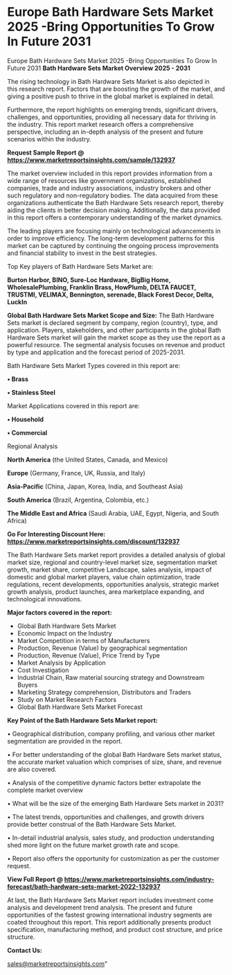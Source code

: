 # Europe Bath Hardware Sets Market 2025 -Bring Opportunities To Grow In Future 2031
Europe Bath Hardware Sets Market 2025 -Bring Opportunities To Grow In Future 2031
<Strong> Bath Hardware Sets Market Overview 2025 - 2031</strong>

The rising technology in Bath Hardware Sets Market is also depicted in this research report. Factors that are boosting the growth of the market, and giving a positive push to thrive in the global market is explained in detail.

Furthermore, the report highlights on emerging trends, significant drivers, challenges, and opportunities, providing all necessary data for thriving in the industry. This report market research offers a comprehensive perspective, including an in-depth analysis of the present and future scenarios within the industry.

<strong>Request Sample Report @ <a href=https://www.marketreportsinsights.com/sample/132937>https://www.marketreportsinsights.com/sample/132937</a></strong>

The market overview included in this report provides information from a wide range of resources like government organizations, established companies, trade and industry associations, industry brokers and other such regulatory and non-regulatory bodies. The data acquired from these organizations authenticate the Bath Hardware Sets research report, thereby aiding the clients in better decision making. Additionally, the data provided in this report offers a contemporary understanding of the market dynamics.

The leading players are focusing mainly on technological advancements in order to improve efficiency. The long-term development patterns for this market can be captured by continuing the ongoing process improvements and financial stability to invest in the best strategies.

Top Key players of Bath Hardware Sets Market are:

<strong>Burton Harbor, BINO, Sure-Loc Hardware, BigBig Home, WholesalePlumbing, Franklin Brass, HowPlumb, DELTA FAUCET, TRUSTMI, VELIMAX, Bennington, serenade, Black Forest Decor, Delta, LuckIn</strong>

<strong><b>Global Bath Hardware Sets Market Scope and Size:</b></strong>
The Bath Hardware Sets market is declared segment by company, region (country), type, and application. Players, stakeholders, and other participants in the global Bath Hardware Sets market will gain the market scope as they use the report as a powerful resource. The segmental analysis focuses on revenue and product by type and application and the forecast period of 2025-2031.

Bath Hardware Sets Market Types covered in this report are:

<strong>• Brass

• Stainless Steel</strong>

Market Applications covered in this report are:

<strong>• Household

• Commercial</strong> 

Regional Analysis

<strong>North America</strong> (the United States, Canada, and Mexico)

<strong>Europe</strong> (Germany, France, UK, Russia, and Italy)

<strong>Asia-Pacific</strong> (China, Japan, Korea, India, and Southeast Asia)

<strong>South America</strong> (Brazil, Argentina, Colombia, etc.)

<strong>The Middle East and Africa</strong> (Saudi Arabia, UAE, Egypt, Nigeria, and South Africa)

<strong>Go For Interesting Discount Here: <a href=https://www.marketreportsinsights.com/discount/132937>https://www.marketreportsinsights.com/discount/132937</a></strong>

The Bath Hardware Sets market report provides a detailed analysis of global market size, regional and country-level market size, segmentation market growth, market share, competitive Landscape, sales analysis, impact of domestic and global market players, value chain optimization, trade regulations, recent developments, opportunities analysis, strategic market growth analysis, product launches, area marketplace expanding, and technological innovations.

<strong><b>Major factors covered in the report:</b></strong>
<ul>
  <li>Global Bath Hardware Sets Market </li>
  <li>Economic Impact on the Industry</li>
  <li>Market Competition in terms of Manufacturers</li>
  <li>Production, Revenue (Value) by geographical segmentation</li>
  <li>Production, Revenue (Value), Price Trend by Type</li>
  <li>Market Analysis by Application</li>
  <li>Cost Investigation</li>
  <li>Industrial Chain, Raw material sourcing strategy and Downstream Buyers</li>
  <li>Marketing Strategy comprehension, Distributors and Traders</li>
  <li>Study on Market Research Factors</li>
  <li>Global Bath Hardware Sets Market Forecast</li>
</ul>

<strong><b>Key Point of the Bath Hardware Sets Market report:</b></strong>

• Geographical distribution, company profiling, and various other market segmentation are provided in the report.

• For better understanding of the global Bath Hardware Sets market status, the accurate market valuation which comprises of size, share, and revenue are also covered.

• Analysis of the competitive dynamic factors better extrapolate the complete market overview

• What will be the size of the emerging Bath Hardware Sets market in 2031?

• The latest trends, opportunities and challenges, and growth drivers provide better construal of the Bath Hardware Sets Market.

• In-detail industrial analysis, sales study, and production understanding shed more light on the future market growth rate and scope.

• Report also offers the opportunity for customization as per the customer request.

<strong><b>View Full Report @ <a href=https://www.marketreportsinsights.com/industry-forecast/bath-hardware-sets-market-2022-132937>https://www.marketreportsinsights.com/industry-forecast/bath-hardware-sets-market-2022-132937</a></b></strong>


At last, the Bath Hardware Sets Market report includes investment come analysis and development trend analysis. The present and future opportunities of the fastest growing international industry segments are coated throughout this report. This report additionally presents product specification, manufacturing method, and product cost structure, and price structure.

<strong>Contact Us:</strong>

sales@marketreportsinsights.com"
